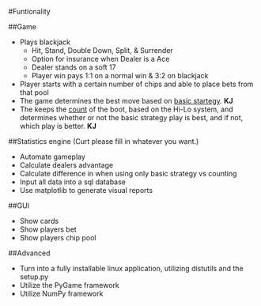 #Funtionality

##Game
  + Plays blackjack
    - Hit, Stand, Double Down, Split, & Surrender
    - Option for insurance when Dealer is a Ace
    - Dealer stands on a soft 17
    - Player win pays 1:1 on a normal win & 3:2 on blackjack
  + Player starts with a certain number of chips and able to place bets from that pool 
  + The game determines the best move based on [basic startegy](https://en.wikipedia.org/wiki/Blackjack#Basic_strategy). **KJ**
  + The keeps the [count](https://en.wikipedia.org/wiki/Card_counting) of the boot, based on the Hi-Lo system, and determines whether or not the basic strategy play is best, and if not, which play is better. **KJ**
  
##Statistics engine
  (Curt please fill in whatever you want.)
  + Automate gameplay
  + Calculate dealers advantage
  + Calculate difference in when using only basic strategy vs counting
  + Input all data into a sql database
  + Use matplotlib to generate visual reports
  
##GUI
  + Show cards
  + Show players bet
  + Show players chip pool 
  
##Advanced
  + Turn into a fully installable linux application, utilizing distutils and the setup.py
  + Utilize the PyGame framework
  + Utilize NumPy framework
